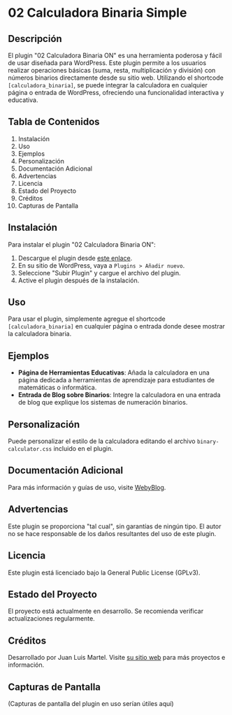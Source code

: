# 02 Calculadora Binaria Simple

## Descripción
El plugin "02 Calculadora Binaria ON" es una herramienta poderosa y fácil de usar diseñada para WordPress. Este plugin permite a los usuarios realizar operaciones básicas (suma, resta, multiplicación y división) con números binarios directamente desde su sitio web. Utilizando el shortcode `[calculadora_binaria]`, se puede integrar la calculadora en cualquier página o entrada de WordPress, ofreciendo una funcionalidad interactiva y educativa.

## Tabla de Contenidos
1. Instalación
2. Uso
3. Ejemplos
4. Personalización
5. Documentación Adicional
6. Advertencias
7. Licencia
8. Estado del Proyecto
9. Créditos
10. Capturas de Pantalla

## Instalación
Para instalar el plugin "02 Calculadora Binaria ON":
1. Descargue el plugin desde [este enlace](https://webyblog.es/).
2. En su sitio de WordPress, vaya a `Plugins > Añadir nuevo`.
3. Seleccione "Subir Plugin" y cargue el archivo del plugin.
4. Active el plugin después de la instalación.

## Uso
Para usar el plugin, simplemente agregue el shortcode `[calculadora_binaria]` en cualquier página o entrada donde desee mostrar la calculadora binaria.

## Ejemplos
- **Página de Herramientas Educativas**: Añada la calculadora en una página dedicada a herramientas de aprendizaje para estudiantes de matemáticas o informática.
- **Entrada de Blog sobre Binarios**: Integre la calculadora en una entrada de blog que explique los sistemas de numeración binarios.

## Personalización
Puede personalizar el estilo de la calculadora editando el archivo `binary-calculator.css` incluido en el plugin.

## Documentación Adicional
Para más información y guías de uso, visite [WebyBlog](https://webyblog.es/).

## Advertencias
Este plugin se proporciona "tal cual", sin garantías de ningún tipo. El autor no se hace responsable de los daños resultantes del uso de este plugin.

## Licencia
Este plugin está licenciado bajo la General Public License (GPLv3).

## Estado del Proyecto
El proyecto está actualmente en desarrollo. Se recomienda verificar actualizaciones regularmente.

## Créditos
Desarrollado por Juan Luis Martel. Visite [su sitio web](https://webyblog.es/) para más proyectos e información.

## Capturas de Pantalla
(Capturas de pantalla del plugin en uso serían útiles aquí)